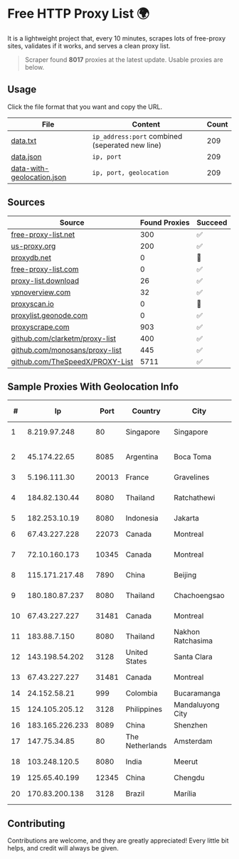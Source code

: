 
# Free HTTP Proxy List 🌍

It is a lightweight project that, every 10 minutes, scrapes lots of free-proxy sites, validates if it works, and serves a clean proxy list.


> Scraper found **8017** proxies at the latest update. Usable proxies are below.

## Usage

Click the file format that you want and copy the URL.


|File|Content|Count|
|----|-------|-----|
|[data.txt](https://raw.githubusercontent.com/themiralay/Proxy-List-World/master/data.txt)|`ip_address:port` combined (seperated new line)|209|
|[data.json](https://raw.githubusercontent.com/themiralay/Proxy-List-World/master/data.json)|`ip, port`|209|
|[data-with-geolocation.json](https://raw.githubusercontent.com/themiralay/Proxy-List-World/master/data-with-geolocation.json)|`ip, port, geolocation`|209|

## Sources

|Source|Found Proxies|Succeed|
|------|-------------|-------|
|[free-proxy-list.net](https://free-proxy-list.net)|300|✅|
|[us-proxy.org](https://www.us-proxy.org)|200|✅|
|[proxydb.net](http://proxydb.net)|0|🚫|
|[free-proxy-list.com](https://free-proxy-list.com/?page=&port=&type%5B%5D=http&type%5B%5D=https&up_time=0&search=Search)|0|✅|
|[proxy-list.download](https://www.proxy-list.download/HTTP)|26|✅|
|[vpnoverview.com](https://vpnoverview.com/privacy/anonymous-browsing/free-proxy-servers)|32|✅|
|[proxyscan.io](https://www.proxyscan.io)|0|🚫|
|[proxylist.geonode.com](https://proxylist.geonode.com/api/proxy-list?limit=300&page=1&sort_by=lastChecked&sort_type=desc&protocols=http,https)|0|✅|
|[proxyscrape.com](https://api.proxyscrape.com/v2/?request=displayproxies&protocol=http&timeout=10000&country=all&ssl=all&anonymity=all)|903|✅|
|[github.com/clarketm/proxy-list](https://raw.githubusercontent.com/clarketm/proxy-list/master/proxy-list-raw.txt)|400|✅|
|[github.com/monosans/proxy-list](https://raw.githubusercontent.com/monosans/proxy-list/main/proxies/http.txt)|445|✅|
|[github.com/TheSpeedX/PROXY-List](https://raw.githubusercontent.com/TheSpeedX/PROXY-List/master/http.txt)|5711|✅|


## Sample Proxies With Geolocation Info

|#|Ip|Port|Country|City|Internet Service Provider|
|-|--|----|-------|----|-------------------------|
|1|8.219.97.248|80|Singapore|Singapore|Alibaba (US) Technology Co., Ltd.|
|2|45.174.22.65|8085|Argentina|Boca Toma|DIAZ MARCELA ALEJANDRA(PATAGONIA DIGITAL)|
|3|5.196.111.30|20013|France|Gravelines|OVH SAS|
|4|184.82.130.44|8080|Thailand|Ratchathewi|Advanced Wireless Network Company Limited|
|5|182.253.10.19|8080|Indonesia|Jakarta|BIZNET|
|6|67.43.227.228|22073|Canada|Montreal|GloboTech Communications|
|7|72.10.160.173|10345|Canada|Montreal|GloboTech Communications|
|8|115.171.217.48|7890|China|Beijing|China Networks Inter-Exchange|
|9|180.180.87.237|8080|Thailand|Chachoengsao|TOT Public Company Limited|
|10|67.43.227.227|31481|Canada|Montreal|GloboTech Communications|
|11|183.88.7.150|8080|Thailand|Nakhon Ratchasima|Triple T Broadband Public Company Limited|
|12|143.198.54.202|3128|United States|Santa Clara|DigitalOcean, LLC|
|13|67.43.227.227|31481|Canada|Montreal|GloboTech Communications|
|14|24.152.58.21|999|Colombia|Bucaramanga|Calltopbx S.A.S.|
|15|124.105.205.12|3128|Philippines|Mandaluyong City|Philippine Long Distance Telephone Co.|
|16|183.165.226.233|8089|China|Shenzhen|Chinanet|
|17|147.75.34.85|80|The Netherlands|Amsterdam|Equinix Services|
|18|103.248.120.5|8080|India|Meerut|Shivansh Infotech pvt Ltd|
|19|125.65.40.199|12345|China|Chengdu|Chinanet|
|20|170.83.200.138|3128|Brazil|Marília|WAY.COM PROVEDOR BANDA LARGA EIRELI|



## Contributing

Contributions are welcome, and they are greatly appreciated! Every
little bit helps, and credit will always be given.

